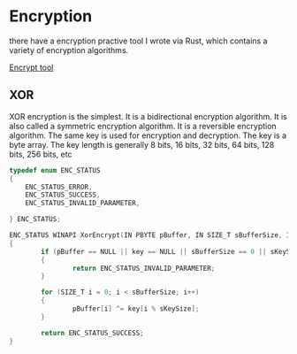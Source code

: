 # Encryption

there have a encryption practive tool I wrote via Rust, which contains a variety of encryption algorithms.

[Encrypt tool](https://github.com/Sh4NaC1/guishi)

## XOR

XOR encryption is the simplest. It is a bidirectional encryption algorithm. It is also called a symmetric encryption algorithm. It is a reversible encryption algorithm. The same key is used for encryption and decryption. The key is a byte array. The key length is generally 8 bits, 16 bits, 32 bits, 64 bits, 128 bits, 256 bits, etc

```c
typedef enum ENC_STATUS
{
	ENC_STATUS_ERROR,
	ENC_STATUS_SUCCESS,
	ENC_STATUS_INVALID_PARAMETER,

} ENC_STATUS;

ENC_STATUS WINAPI XorEncrypt(IN PBYTE pBuffer, IN SIZE_T sBufferSize, IN PBYTE key, IN SIZE_T sKeySize)
{
        if (pBuffer == NULL || key == NULL || sBufferSize == 0 || sKeySize == 0)
        {
                return ENC_STATUS_INVALID_PARAMETER;
        }

        for (SIZE_T i = 0; i < sBufferSize; i++)
        {
                pBuffer[i] ^= key[i % sKeySize];
        }

        return ENC_STATUS_SUCCESS;
}
```
